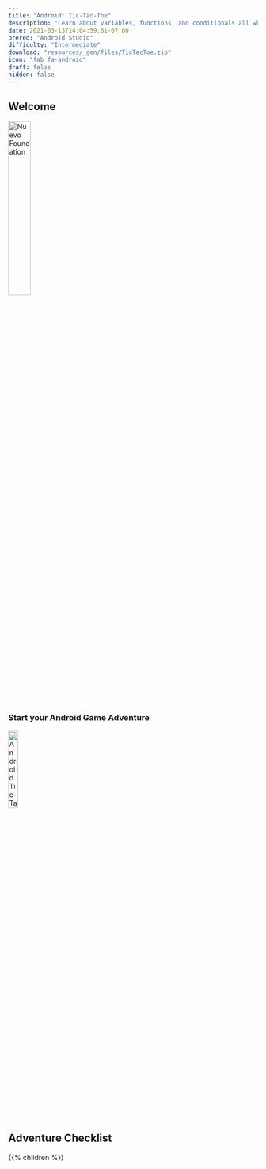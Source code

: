 ```yaml
---
title: "Android: Tic-Tac-Toe"
description: "Learn about variables, functions, and conditionals all while building a Tic-Tac-Toe Android app."
date: 2021-03-13T14:04:59.61-07:00
prereq: "Android Studio"
difficulty: "Intermediate"
download: "resources/_gen/files/TicTacToe.zip"
icon: "fab fa-android"
draft: false
hidden: false
---
```


## Welcome
<img src="https://media.giphy.com/media/1nOL7s74KmSk0zDlDD/giphy.gif" width="30%" height="30%" alt="Nuevo Foundation"/>

### Start your Android Game Adventure
<img src="resources/_gen/images/game_play.gif" height="20%" width="20%" title="Android Tic-Tac-Toe Game" alt="Android Tic-Tac-Toe Game"/>

## Adventure Checklist

{{% children %}}
